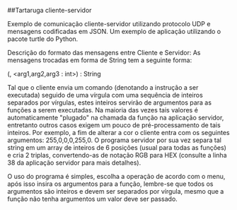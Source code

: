 ##Tartaruga cliente-servidor

Exemplo de comunicação cliente-servidor utilizando protocolo UDP e mensagens codificadas em JSON.
Um exemplo de aplicação utilizando o pacote turtle do Python.

Descrição do formato das mensagens entre Cliente e Servidor:
As mensagens trocadas em forma de String tem a seguinte forma: 

(<Comando : String>, <arg1,arg2,arg3 : int>) : String

Tal que o cliente envia um comando (denotando a instrução a ser executada) seguido de uma vírgula com uma sequência de inteiros separados por vírgulas, estes inteiros servirão de argumentos para as funções a serem executadas. Na maioria das vezes tais valores é automaticamente "plugado" na chamada da função na aplicação servidor, entretanto outros casos exigem um pouco de pré-processamento de tais inteiros. Por exemplo, a fim de alterar a cor o cliente entra com os seguintes argumentos: 255,0,0,0,255,0. O programa servidor por sua vez separa tal string em um array de inteiros de 6 posições (usual para todas as funções) e cria 2 triplas, convertendo-as de notação RGB para HEX (consulte a linha 38 da aplicação servidor para mais detalhes).

O uso do programa é simples, escolha a operação de acordo com o menu, após isso insira os argumentos para a função, lembre-se que todos os argumentos são inteiros e devem ser separados por vírgula, mesmo que a função não tenha argumentos um valor deve ser passado.
